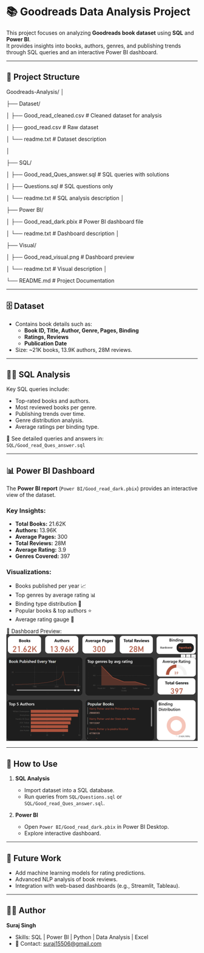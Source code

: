 # 📚 Goodreads Data Analysis Project  

This project focuses on analyzing **Goodreads book dataset** using **SQL** and **Power BI**.  
It provides insights into books, authors, genres, and publishing trends through SQL queries and an interactive Power BI dashboard.  

---

## 📂 Project Structure

Goodreads-Analysis/
│

├── Dataset/

│ ├── Good_read_cleaned.csv # Cleaned dataset for analysis

│ ├── good_read.csv # Raw dataset

│ └── readme.txt # Dataset description

│

├── SQL/

│ ├── Good_read_Ques_answer.sql # SQL queries with solutions

│ ├── Questions.sql # SQL questions only

│ └── readme.txt # SQL analysis description
│

├── Power BI/

│ ├── Good_read_dark.pbix # Power BI dashboard file

│ └── readme.txt # Dashboard description
│

├── Visual/

│ ├── Good_read_visual.png # Dashboard preview

│ └── readme.txt # Visual description
│

└── README.md # Project Documentation

---

## 🗄️ Dataset  

- Contains book details such as:
  - **Book ID, Title, Author, Genre, Pages, Binding**
  - **Ratings, Reviews**
  - **Publication Date**
- Size: ~21K books, 13.9K authors, 28M reviews.

---

## 🧑‍💻 SQL Analysis  

Key SQL queries include:  
- Top-rated books and authors.  
- Most reviewed books per genre.  
- Publishing trends over time.  
- Genre distribution analysis.  
- Average ratings per binding type.  

📌 See detailed queries and answers in:  
`SQL/Good_read_Ques_answer.sql`

---

## 📊 Power BI Dashboard  

The **Power BI report** (`Power BI/Good_read_dark.pbix`) provides an interactive view of the dataset.  

### Key Insights:
- **Total Books:** 21.62K  
- **Authors:** 13.96K  
- **Average Pages:** 300  
- **Total Reviews:** 28M  
- **Average Rating:** 3.9  
- **Genres Covered:** 397  

### Visualizations:
- Books published per year 📈  
- Top genres by average rating 📊  
- Binding type distribution 🔖  
- Popular books & top authors ⭐  
- Average rating gauge 🎯  

📌 Dashboard Preview:  
![Dashboard Preview](Visual/Good_read_visual.png)

---

## 🚀 How to Use  

1. **SQL Analysis**  
   - Import dataset into a SQL database.  
   - Run queries from `SQL/Questions.sql` or `SQL/Good_read_Ques_answer.sql`.  

2. **Power BI**  
   - Open `Power BI/Good_read_dark.pbix` in Power BI Desktop.  
   - Explore interactive dashboard.  

---

## 🔮 Future Work  

- Add machine learning models for rating predictions.  
- Advanced NLP analysis of book reviews.  
- Integration with web-based dashboards (e.g., Streamlit, Tableau).  

---

## 👨‍💻 Author  

**Suraj Singh**  
- Skills: SQL | Power BI | Python | Data Analysis | Excel  
- 📧 Contact: suraj15506@gmail.com  
